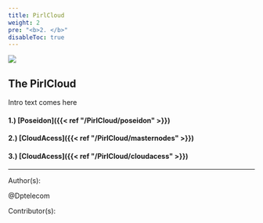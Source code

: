 ```yaml
---
title: PirlCloud
weight: 2
pre: "<b>2. </b>"
disableToc: true
---
```


![](/PirlCloud/images/pirlclouddark.jpg)




## The PirlCloud


Intro text comes here


#### 1.) [Poseidon]({{< ref "/PirlCloud/poseidon" >}})
#### 2.) [CloudAcess]({{< ref "/PirlCloud/masternodes" >}})
#### 3.) [CloudAcess]({{< ref "/PirlCloud/cloudacess" >}})




---
Author(s):


@Dptelecom


Contributor(s):
